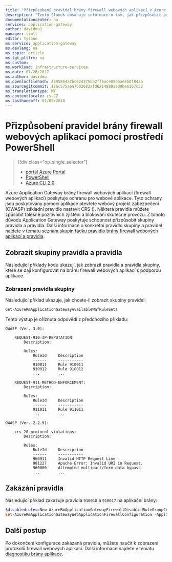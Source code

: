 ```yaml
---
title: "Přizpůsobení pravidel brány firewall webových aplikací v Azure Application Gateway - prostředí PowerShell | Microsoft Docs"
description: "Tento článek obsahuje informace o tom, jak přizpůsobit pravidla brány firewall webových aplikací v Application Gateway pomocí prostředí PowerShell."
documentationcenter: na
services: application-gateway
author: davidmu1
manager: timlt
editor: tysonn
ms.service: application-gateway
ms.devlang: na
ms.topic: article
ms.tgt_pltfrm: na
ms.custom: 
ms.workload: infrastructure-services
ms.date: 07/26/2017
ms.author: davidmu
ms.openlocfilehash: 4595864a7bc624375ba2ff6ace09ebae5b0f843a
ms.sourcegitcommit: 176c575aea7602682afd6214880aad0be6167c52
ms.translationtype: MT
ms.contentlocale: cs-CZ
ms.lasthandoff: 01/09/2018
---
```

# <a name="customize-web-application-firewall-rules-through-powershell"></a>Přizpůsobení pravidel brány firewall webových aplikací pomocí prostředí PowerShell

> [!div class="op_single_selector"]
> * [portál Azure Portal](application-gateway-customize-waf-rules-portal.md)
> * [PowerShell](application-gateway-customize-waf-rules-powershell.md)
> * [Azure CLI 2.0](application-gateway-customize-waf-rules-cli.md)

Azure Application Gateway brány firewall webových aplikací (firewall webových aplikací) poskytuje ochranu pro webové aplikace. Tyto ochrany jsou poskytovány pomocí aplikace otevřete webový projekt zabezpečení (OWASP) základní pravidlo nastavit CRS (). Některá pravidla můžete způsobit falešně pozitivních zjištění a blokování skutečné provozu. Z tohoto důvodu Application Gateway poskytuje schopnost přizpůsobit skupiny pravidla a pravidla. Další informace o konkrétní pravidlo skupiny a pravidel najdete v tématu [seznam skupin řádku pravidlo brány firewall webových aplikací a pravidla](application-gateway-crs-rulegroups-rules.md).

## <a name="view-rule-groups-and-rules"></a>Zobrazit skupiny pravidla a pravidla

Následující příklady kódu ukazují, jak zobrazit pravidla a pravidla skupiny, které se dají konfigurovat na bránu firewall webových aplikací s podporou aplikace.

### <a name="view-rule-groups"></a>Zobrazení pravidla skupiny

Následující příklad ukazuje, jak chcete-li zobrazit skupiny pravidel:

```powershell
Get-AzureRmApplicationGatewayAvailableWafRuleSets
```

Tento výstup je oříznuta odpovědí z předchozího příkladu:

```
OWASP (Ver. 3.0):

    REQUEST-910-IP-REPUTATION:
        Description:
            
        Rules:
            RuleId     Description
            ------     -----------
            910011     Rule 910011
            910012     Rule 910012
            ...        ...

    REQUEST-911-METHOD-ENFORCEMENT:
        Description:
            
        Rules:
            RuleId     Description
            ------     -----------
            911011     Rule 911011
            ...        ...

OWASP (Ver. 2.2.9):

    crs_20_protocol_violations:
        Description:
            
        Rules:
            RuleId     Description
            ------     -----------
            960911     Invalid HTTP Request Line
            981227     Apache Error: Invalid URI in Request.
            960000     Attempted multipart/form-data bypass
            ...        ...
```

## <a name="disable-rules"></a>Zakázání pravidla

Následující příklad zakazuje pravidla `910018` a `910017` na aplikační brány:

```powershell
$disabledrules=New-AzureRmApplicationGatewayFirewallDisabledRuleGroupConfig -RuleGroupName REQUEST-910-IP-REPUTATION -Rules 910018,910017
Set-AzureRmApplicationGatewayWebApplicationFirewallConfiguration -ApplicationGateway $gw -Enabled $true -FirewallMode Detection -RuleSetVersion 3.0 -RuleSetType OWASP -DisabledRuleGroups $disabledrules
```

## <a name="next-steps"></a>Další postup

Po dokončení konfigurace zakázaná pravidla, můžete naučit k zobrazení protokolů firewall webových aplikací. Další informace najdete v tématu [diagnostiku brány aplikace](application-gateway-diagnostics.md#diagnostic-logging).

[fig1]: ./media/application-gateway-customize-waf-rules-portal/1.png
[1]: ./media/application-gateway-customize-waf-rules-portal/figure1.png
[2]: ./media/application-gateway-customize-waf-rules-portal/figure2.png
[3]: ./media/application-gateway-customize-waf-rules-portal/figure3.png
